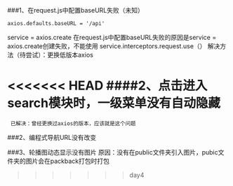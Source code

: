 ###1、在request.js中配置baseURL失败（未知）

```
axios.defaults.baseURL = '/api'
```

service = axios.create
     在request.js中配置baseURL失败的原因是service = axios.create创建失败，不能使用 service.interceptors.request.use（）
     解决方法（待尝试）：更换低版本axios

<<<<<<< HEAD
####2、点击进入search模块时，一级菜单没有自动隐藏
=======
     已解决：曾经更换过axios的版本，应该就是这个问题
###2、编程式导航URL没有改变

###3、轮播图动态显示没有图片
     原因：没有在public文件夹引入图片，pubic文件夹的图片会在packback打包时打包

>>>>>>> day4
